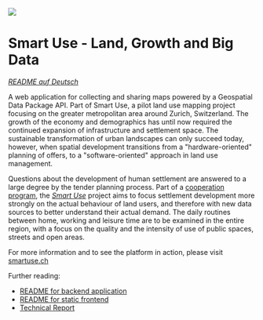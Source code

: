 ![](http://www.metropolitanraum-zuerich.ch/assets/images/e/Smart%20Use-c3c550de.jpg)

# Smart Use - Land, Growth and Big Data

_[README auf Deutsch](README.de.md)_

A web application for collecting and sharing maps powered by a Geospatial Data Package API. Part of Smart Use, a pilot land use mapping project focusing on the greater metropolitan area around Zurich, Switzerland. The growth of the economy and demographics has until now required the continued expansion of infrastructure and settlement space. The sustainable transformation of urban landscapes can only succeed today, however, when spatial development transitions from a "hardware-oriented" planning of offers, to a "software-oriented" approach in land use management.

Questions about the development of human settlement are answered to a large degree by the tender planning process. Part of a [cooperation program](http://www.metropolitanraum-zuerich.ch/themen/kooperationsprogramm.html), the *[Smart Use](http://smartuse.ch)* project aims to focus settlement development more strongly on the actual behaviour of land users, and therefore with new data sources to better understand their actual demand. The daily routines between home, working and leisure time are to be examined in the entire region, with a focus on the quality and the intensity of use of public spaces, streets and open areas.

For more information and to see the platform in action, please visit [smartuse.ch](https://smartuse.ch) 

Further reading:

- [README for backend application](backend/README.md)
- [README for static frontend](static/README.md)
- [Technical Report](docs/README.md)
